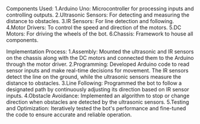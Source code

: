 Components Used:
1.Arduino Uno: Microcontroller for processing inputs and controlling outputs.
2.Ultrasonic Sensors: For detecting and measuring the distance to obstacles.
3.IR Sensors: For line detection and following.
4.Motor Drivers: To control the speed and direction of the motors.
5.DC Motors: For driving the wheels of the bot.
6.Chassis: Framework to house all components.

Implementation Process:
1.Assembly: Mounted the ultrasonic and IR sensors on the chassis along with the DC motors and connected them to the Arduino through the motor driver.
2.Programming: Developed Arduino code to read sensor inputs and make real-time decisions for movement. The IR sensors detect the line on the ground, while the ultrasonic sensors measure the distance to obstacles.
3.Line Following: Programmed the bot to follow a designated path by continuously adjusting its direction based on IR sensor inputs.
4.Obstacle Avoidance: Implemented an algorithm to stop or change direction when obstacles are detected by the ultrasonic sensors.
5.Testing and Optimization: Iteratively tested the bot's performance and fine-tuned the code to ensure accurate and reliable operation.
